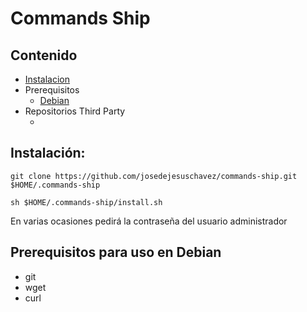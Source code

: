 # Commands Ship

## Contenido

* [Instalacion](#Instalación)
* Prerequisitos
    * [Debian](#prerequisitos-debian)
* Repositorios Third Party
    * [Jose de Jesus Chavez]: https://github.com/josedejesuschavez/commands-public
## Instalación:
`git clone https://github.com/josedejesuschavez/commands-ship.git $HOME/.commands-ship`

`sh $HOME/.commands-ship/install.sh`

En varias ocasiones pedirá la contraseña del usuario administrador

## Prerequisitos para uso en Debian
- git
- wget
- curl
